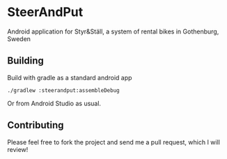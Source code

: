 # SteerAndPut
Android application for Styr&amp;Ställ, a system of rental bikes in Gothenburg, Sweden

## Building 
Build with gradle as a standard android app
```
./gradlew :steerandput:assembleDebug
```
Or from Android Studio as usual.

## Contributing
Please feel free to fork the project and send me a pull request, which I will review!